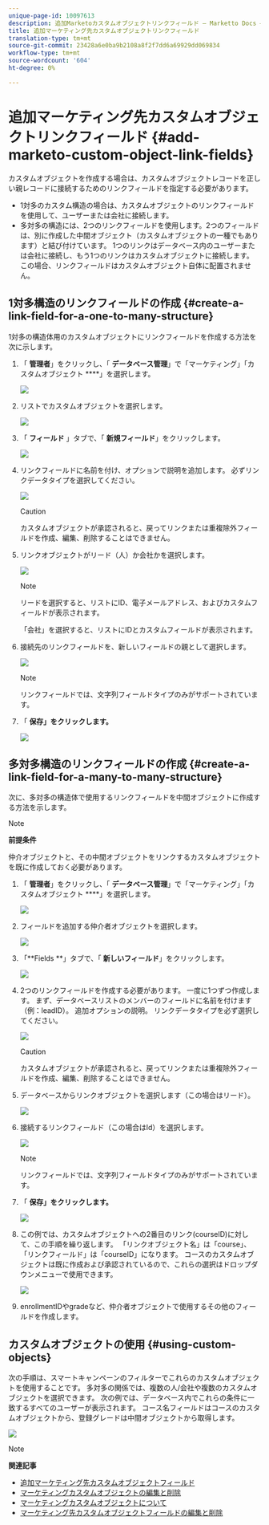 ```yaml
---
unique-page-id: 10097613
description: 追加Marketoカスタムオブジェクトリンクフィールド — Marketto Docs — 製品ドキュメント
title: 追加マーケティング先カスタムオブジェクトリンクフィールド
translation-type: tm+mt
source-git-commit: 23428a6e0ba9b2108a8f2f7dd6a69929dd069834
workflow-type: tm+mt
source-wordcount: '604'
ht-degree: 0%

---
```



# 追加マーケティング先カスタムオブジェクトリンクフィールド {#add-marketo-custom-object-link-fields}

カスタムオブジェクトを作成する場合は、カスタムオブジェクトレコードを正しい親レコードに接続するためのリンクフィールドを指定する必要があります。

* 1対多のカスタム構造の場合は、カスタムオブジェクトのリンクフィールドを使用して、ユーザーまたは会社に接続します。
* 多対多の構造には、2つのリンクフィールドを使用します。2つのフィールドは、別に作成した中間オブジェクト（カスタムオブジェクトの一種でもあります）と結び付けています。 1つのリンクはデータベース内のユーザーまたは会社に接続し、もう1つのリンクはカスタムオブジェクトに接続します。 この場合、リンクフィールドはカスタムオブジェクト自体に配置されません。

## 1対多構造のリンクフィールドの作成 {#create-a-link-field-for-a-one-to-many-structure}

1対多の構造体用のカスタムオブジェクトにリンクフィールドを作成する方法を次に示します。

1. 「 **管理者**」をクリックし、「 **データベース管理**」で「マーケティング」「カスタムオブジェクト ****」を選択します。

   ![](assets/image2016-1-18-13-3a25-3a11.png)

1. リストでカスタムオブジェクトを選択します。

   ![](assets/image2016-1-14-15-3a6-3a2.png)

1. 「 **フィールド** 」タブで、「 **新規フィールド**」をクリックします。

   ![](assets/image2015-9-17-14-3a9-3a19.png)

1. リンクフィールドに名前を付け、オプションで説明を追加します。 必ずリンクデータタイプを選択してください。

   ![](assets/image2015-10-5-13-3a24-3a57.png)

   >[!CAUTION]
   >
   >カスタムオブジェクトが承認されると、戻ってリンクまたは重複除外フィールドを作成、編集、削除することはできません。

1. リンクオブジェクトがリード（人）か会社かを選択します。

   ![](assets/image2015-10-5-13-3a28-3a1.png)

   >[!NOTE]
   >
   >リードを選択すると、リストにID、電子メールアドレス、およびカスタムフィールドが表示されます。
   >
   >
   >「会社」を選択すると、リストにIDとカスタムフィールドが表示されます。

1. 接続先のリンクフィールドを、新しいフィールドの親として選択します。

   ![](assets/image2015-10-5-13-3a30-3a6.png)

   >[!NOTE]
   >
   >リンクフィールドでは、文字列フィールドタイプのみがサポートされています。

1. 「 **保存」をクリックします。**

   ![](assets/image2015-10-5-13-3a34-3a0.png)

## 多対多構造のリンクフィールドの作成 {#create-a-link-field-for-a-many-to-many-structure}

次に、多対多の構造体で使用するリンクフィールドを中間オブジェクトに作成する方法を示します。

>[!NOTE]
>
>**前提条件**
>
>仲介オブジェクトと、その中間オブジェクトをリンクするカスタムオブジェクトを既に作成しておく必要があります。

1. 「 **管理者**」をクリックし、「 **データベース管理**」で「マーケティング」「カスタムオブジェクト ****」を選択します。

   ![](assets/image2016-1-18-9-3a8-3a14.png)

1. フィールドを追加する仲介者オブジェクトを選択します。

   ![](assets/image2016-1-18-9-3a10-3a29.png)

1. 「**Fields **」タブで、「 **新しいフィールド**」をクリックします。

   ![](assets/image2016-1-18-9-3a31-3a43.png)

1. 2つのリンクフィールドを作成する必要があります。 一度に1つずつ作成します。 まず、データベースリストのメンバーのフィールドに名前を付けます（例：leadID）。 追加オプションの説明。 リンクデータタイプを必ず選択してください。

   ![](assets/image2016-1-18-9-3a38-3a59.png)

   >[!CAUTION]
   >
   >カスタムオブジェクトが承認されると、戻ってリンクまたは重複除外フィールドを作成、編集、削除することはできません。

1. データベースからリンクオブジェクトを選択します（この場合はリード）。

   ![](assets/image2016-1-18-9-3a50-3a48.png)

1. 接続するリンクフィールド（この場合はId）を選択します。

   ![](assets/image2016-1-18-9-3a53-3a54.png)

   >[!NOTE]
   >
   >リンクフィールドでは、文字列フィールドタイプのみがサポートされています。

1. 「 **保存」をクリックします。**

   ![](assets/image2016-1-18-9-3a55-3a18.png)

1. この例では、カスタムオブジェクトへの2番目のリンク(courseID)に対して、この手順を繰り返します。 「リンクオブジェクト名」は「course」、「リンクフィールド」は「courseID」になります。 コースのカスタムオブジェクトは既に作成および承認されているので、これらの選択はドロップダウンメニューで使用できます。

   ![](assets/image2016-1-18-9-3a57-3a46.png)

1. enrollmentIDやgradeなど、仲介者オブジェクトで使用するその他のフィールドを作成します。

## カスタムオブジェクトの使用 {#using-custom-objects}

次の手順は、スマートキャンペーンのフィルターでこれらのカスタムオブジェクトを使用することです。 多対多の関係では、複数の人/会社や複数のカスタムオブジェクトを選択できます。 次の例では、データベース内でこれらの条件に一致するすべてのユーザーが表示されます。 コース名フィールドはコースのカスタムオブジェクトから、登録グレードは中間オブジェクトから取得します。

![](assets/image2016-1-14-15-3a57-3a59.png)

>[!NOTE]
>
>**関連記事**
>
>* [追加マーケティング先カスタムオブジェクトフィールド](add-marketo-custom-object-fields.md)
>* [マーケティングカスタムオブジェクトの編集と削除](edit-and-delete-a-marketo-custom-object.md)
>* [マーケティングカスタムオブジェクトについて](understanding-marketo-custom-objects.md)
>* [マーケティング先カスタムオブジェクトフィールドの編集と削除](edit-and-delete-marketo-custom-object-fields.md)

>




